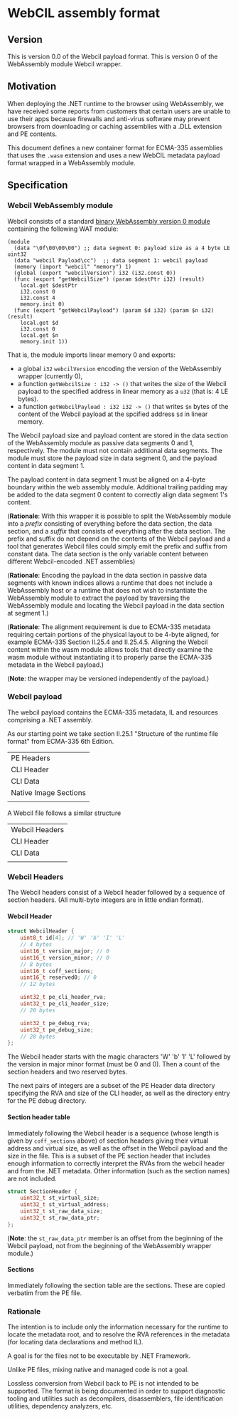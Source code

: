 # WebCIL assembly format

## Version

This is version 0.0 of the Webcil payload format.
This is version 0 of the WebAssembly module Webcil wrapper.

## Motivation

When deploying the .NET runtime to the browser using WebAssembly, we have received some reports from
customers that certain users are unable to use their apps because firewalls and anti-virus software
may prevent browsers from downloading or caching assemblies with a .DLL extension and PE contents.

This document defines a new container format for ECMA-335 assemblies that uses the `.wasm` extension
and uses a new WebCIL metadata payload format wrapped in a WebAssembly module.


## Specification

### Webcil WebAssembly module

Webcil consists of a standard [binary WebAssembly version 0 module](https://webassembly.github.io/spec/core/binary/index.html) containing the following WAT module:

``` wat
(module
  (data "\0f\00\00\00") ;; data segment 0: payload size as a 4 byte LE uint32
  (data "webcil Payload\cc")  ;; data segment 1: webcil payload
  (memory (import "webcil" "memory") 1)
  (global (export "webcilVersion") i32 (i32.const 0))
  (func (export "getWebcilSize") (param $destPtr i32) (result)
    local.get $destPtr
    i32.const 0
    i32.const 4
    memory.init 0)
  (func (export "getWebcilPayload") (param $d i32) (param $n i32) (result)
    local.get $d
    i32.const 0
    local.get $n
    memory.init 1))
```

That is, the module imports linear memory 0 and exports:
* a global `i32` `webcilVersion` encoding the version of the WebAssembly wrapper (currently 0),
* a function `getWebcilSize : i32 -> ()` that writes the size of the Webcil payload to the specified
  address in linear memory as a `u32` (that is: 4 LE bytes).
* a function `getWebcilPayload : i32 i32 -> ()` that writes `$n` bytes of the content of the Webcil
  payload at the spcified address `$d` in linear memory.

The Webcil payload size and payload content are stored in the data section of the WebAssembly module
as passive data segments 0 and 1, respectively.  The module must not contain additional data
segments. The module must store the payload size in data segment 0, and the payload content in data
segment 1.

The payload content in data segment 1 must be aligned on a 4-byte boundary within the web assembly
module.  Additional trailing padding may be added to the data segment 0 content to correctly align
data segment 1's content.

(**Rationale**: With this wrapper it is possible to split the WebAssembly module into a *prefix*
consisting of everything before the data section, the data section, and a *suffix* that consists of
everything after the data section.  The prefix and suffix do not depend on the contents of the
Webcil payload and a tool that generates Webcil files could simply emit the prefix and suffix from
constant data.  The data section is the only variable content between different Webcil-encoded .NET
assemblies)

(**Rationale**: Encoding the payload in the data section in passive data segments with known indices
allows a runtime that does not include a WebAssembly host or a runtime that does not wish to
instantiate the WebAssembly module to extract the payload by traversing the WebAssembly module and
locating the Webcil payload in the data section at segment 1.)

(**Rationale**: The alignment requirement is due to ECMA-335 metadata requiring certain portions of
the physical layout to be 4-byte aligned, for example ECMA-335 Section II.25.4 and II.25.4.5.
Aligning the Webcil content within the wasm module allows tools that directly examine the wasm
module without instantiating it to properly parse the ECMA-335 metadata in the Webcil payload.)

(**Note**: the wrapper may be versioned independently of the payload.)


### Webcil payload

The webcil payload contains the ECMA-335 metadata, IL and resources comprising a .NET assembly.

As our starting point we take section II.25.1 "Structure of the
runtime file format" from ECMA-335 6th Edition.

| |
|--------|
| PE Headers |
| CLI Header |
| CLI Data |
| Native Image Sections |
| |



A Webcil file follows a similar structure


| |
|--------|
| Webcil Headers |
| CLI Header |
| CLI Data |
| |

### Webcil Headers

The Webcil headers consist of a Webcil header followed by a sequence of section headers.
(All multi-byte integers are in little endian format).

#### Webcil Header

``` c
struct WebcilHeader {
	uint8_t id[4]; // 'W' 'b' 'I' 'L'
	// 4 bytes
	uint16_t version_major; // 0
	uint16_t version_minor; // 0
	// 8 bytes
	uint16_t coff_sections;
	uint16_t reserved0; // 0
	// 12 bytes

	uint32_t pe_cli_header_rva;
	uint32_t pe_cli_header_size;
	// 20 bytes

    uint32_t pe_debug_rva;
    uint32_t pe_debug_size;
    // 28 bytes
};
```

The Webcil header starts with the magic characters 'W' 'b' 'I' 'L' followed by the version in major
minor format (must be 0 and 0).  Then a count of the section headers and two reserved bytes.

The next pairs of integers are a subset of the PE Header data directory specifying the RVA and size
of the CLI header, as well as the directory entry for the PE debug directory.


#### Section header table

Immediately following the Webcil header is a sequence (whose length is given by `coff_sections`
above) of section headers giving their virtual address and virtual size, as well as the offset in
the Webcil payload and the size in the file.  This is a subset of the PE section header that includes
enough information to correctly interpret the RVAs from the webcil header and from the .NET
metadata. Other information (such as the section names) are not included.

``` c
struct SectionHeader {
    uint32_t st_virtual_size;
    uint32_t st_virtual_address;
    uint32_t st_raw_data_size;
    uint32_t st_raw_data_ptr;
};
```

(**Note**: the `st_raw_data_ptr` member is an offset from the beginning of the Webcil payload, not from the beginning of the WebAssembly wrapper module.)

#### Sections

Immediately following the section table are the sections.  These are copied verbatim from the PE file.

### Rationale

The intention is to include only the information necessary for the runtime to locate the metadata
root, and to resolve the RVA references in the metadata (for locating data declarations and method IL).

A goal is for the files not to be executable by .NET Framework.

Unlike PE files, mixing native and managed code is not a goal.

Lossless conversion from Webcil back to PE is not intended to be supported.  The format is being
documented in order to support diagnostic tooling and utilities such as decompilers, disassemblers,
file identification utilities, dependency analyzers, etc.

